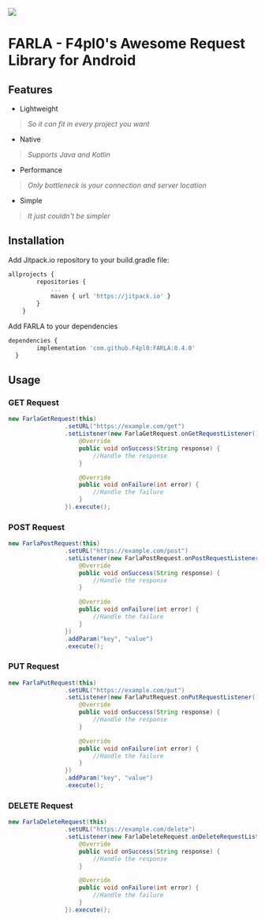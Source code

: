 [![](https://jitpack.io/v/F4pl0/FARLA.svg)](https://jitpack.io/#F4pl0/FARLA)
# FARLA - F4pl0's Awesome Request Library for Android

## Features
* Lightweight
> *So it can fit in every project you want*
* Native
> *Supports Java and Kotlin*
* Performance
> *Only bottleneck is your connection and server location*
* Simple
> *It just couldn't be simpler*
## Installation

Add Jitpack.io repository to your build.gradle file:
```javascript
allprojects {
		repositories {
			...
			maven { url 'https://jitpack.io' }
		}
	}
```

Add FARLA to your dependencies

```javascript
dependencies {
        implementation 'com.github.F4pl0:FARLA:0.4.0'
  }
```

## Usage

### GET Request
```java
new FarlaGetRequest(this)
                .setURL("https://example.com/get")
                .setListener(new FarlaGetRequest.onGetRequestListener() {
                    @Override
                    public void onSuccess(String response) {
                        //Handle the response
                    }

                    @Override
                    public void onFailure(int error) {
                        //Handle the failure
                    }
                }).execute();
```

### POST Request
```java
new FarlaPostRequest(this)
                .setURL("https://example.com/post")
                .setListener(new FarlaPostRequest.onPostRequestListener() {
                    @Override
                    public void onSuccess(String response) {
                        //Handle the response
                    }

                    @Override
                    public void onFailure(int error) {
                        //Handle the failure
                    }
                })
                .addParam("key", "value")
                .execute();
```

### PUT Request
```java
new FarlaPutRequest(this)
                .setURL("https://example.com/put")
                .setListener(new FarlaPutRequest.onPutRequestListener() {
                    @Override
                    public void onSuccess(String response) {
                        //Handle the response
                    }

                    @Override
                    public void onFailure(int error) {
                        //Handle the failure
                    }
                })
                .addParam("key", "value")
                .execute();
```

### DELETE Request
```java
new FarlaDeleteRequest(this)
                .setURL("https://example.com/delete")
                .setListener(new FarlaDeleteRequest.onDeleteRequestListener() {
                    @Override
                    public void onSuccess(String response) {
                        //Handle the response
                    }

                    @Override
                    public void onFailure(int error) {
                        //Handle the failure
                    }
                }).execute();
```
